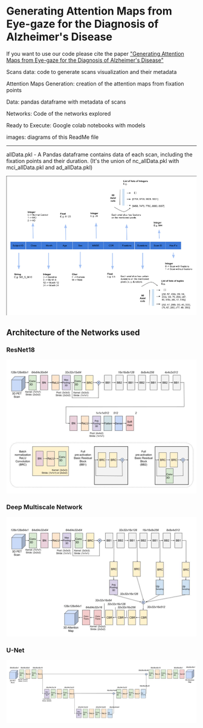 # Generating Attention Maps from Eye-gaze for the Diagnosis of Alzheimer's Disease

If you want to use our code please cite the paper ["Generating Attention Maps from Eye-gaze for the Diagnosis of Alzheimer's Disease"](https://openreview.net/forum?id=yL1qcv2Q0bC) 

Scans data: code to generate scans visualization and their metadata

Attention Maps Generation: creation of the attention maps from fixation points

Data: pandas dataframe with metadata of scans

Networks: Code of the networks explored

Ready to Execute: Google colab notebooks with models

images: diagrams of this ReadMe file

-----------

allData.pkl - A Pandas dataframe contains data of each scan, including the fixation points and their duration. (It's the union of nc_allData.pkl with mci_allData.pkl and ad_allData.pkl)

![Explanation of dataframe](https://github.com/AnonymousAlzheimersGaze/Eye-Gaze-Alzheimers-Paper/blob/main/images/Explanation_Dataframe.png)

## Architecture of the Networks used 

### ResNet18

![Explanation of dataframe](https://github.com/AnonymousAlzheimersGaze/Eye-Gaze-Alzheimers-Paper/blob/main/images/ResNet.jpg)

### Deep Multiscale Network 

![Explanation of dataframe](https://github.com/AnonymousAlzheimersGaze/Eye-Gaze-Alzheimers-Paper/blob/main/images/DMS.jpg)

### U-Net

![Explanation of dataframe](https://github.com/AnonymousAlzheimersGaze/Eye-Gaze-Alzheimers-Paper/blob/main/images/U-Net.jpg)
